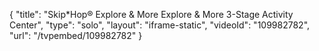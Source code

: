 {
    "title": "Skip*Hop&reg; Explore &amp; More Explore &amp; More 3-Stage Activity Center",
    "type": "solo",
    "layout": "iframe-static",
    "videoId": "109982782",
    "url": "\/tvpembed\/109982782"
}